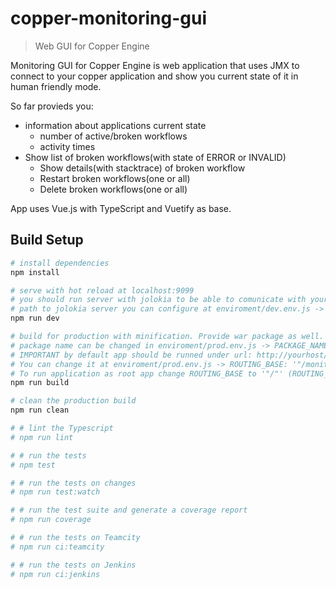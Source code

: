 # copper-monitoring-gui

> Web GUI for Copper Engine

Monitoring GUI for Copper Engine is web application that uses JMX to connect to your copper application and show you current state of it in human friendly mode.

So far provieds you:
* information about applications current state
    * number of active/broken workflows
    * activity times
* Show list of broken workflows(with state of ERROR or INVALID)
    * Show details(with stacktrace) of broken workflow
    * Restart broken workflows(one or all)
    * Delete broken workflows(one or all) 

App uses Vue.js with TypeScript and Vuetify as base.

## Build Setup

``` bash
# install dependencies
npm install

# serve with hot reload at localhost:9099
# you should run server with jolokia to be able to comunicate with your cooper App(more at ../server/README.md)
# path to jolokia server you can configure at enviroment/dev.env.js -> API_NAME: '"http://localhost:8080/api/"',
npm run dev

# build for production with minification. Provide war package as well.
# package name can be changed in enviroment/prod.env.js -> PACKAGE_NAME: '"monitoring-gui"',
# IMPORTANT by default app should be runned under url: http://yourhost/monitoring-gui 
# You can change it at enviroment/prod.env.js -> ROUTING_BASE: '"/monitoring-gui/"'
# To run application as root app change ROUTING_BASE to '"/"' (ROUTING_BASE: '"/"')
npm run build

# clean the production build
npm run clean

# # lint the Typescript
# npm run lint

# # run the tests
# npm test

# # run the tests on changes
# npm run test:watch

# # run the test suite and generate a coverage report
# npm run coverage

# # run the tests on Teamcity
# npm run ci:teamcity

# # run the tests on Jenkins
# npm run ci:jenkins
```
